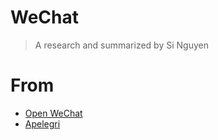 # WeChat

> A research and summarized by Si Nguyen

# From

* [Open WeChat](https://open.wechat.com/cgi-bin/newreadtemplate?t=overseas_open/index)
* [Apelegri](https://github.com/apelegri/wechat-mini-program-wiki)